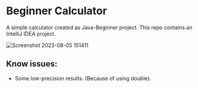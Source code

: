 # Beginner Calculator
A simple calculator created as Java-Beginner project.
This repo contains an IntelliJ IDEA project.

![Screenshot 2023-08-05 151411](https://github.com/pepperjackdev/beginner_calculator/assets/98756989/b5cb0163-c1d6-4231-af46-a24668744b9d)

## Know issues:
- Some low-precision results. (Because of using double).
